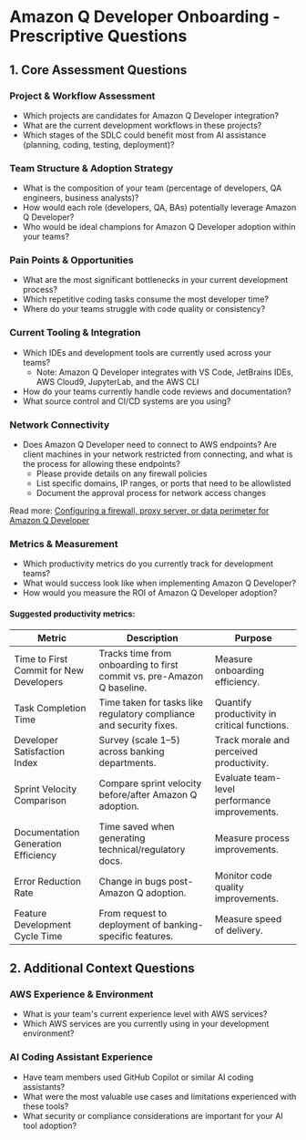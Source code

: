 # Amazon Q Developer Onboarding - Prescriptive Questions 

## 1. Core Assessment Questions 

### Project & Workflow Assessment 
- Which projects are candidates for Amazon Q Developer integration?
- What are the current development workflows in these projects?
- Which stages of the SDLC could benefit most from AI assistance (planning, coding, testing, deployment)?

### Team Structure & Adoption Strategy 
- What is the composition of your team (percentage of developers, QA engineers, business analysts)?
- How would each role (developers, QA, BAs) potentially leverage Amazon Q Developer?
- Who would be ideal champions for Amazon Q Developer adoption within your teams?

### Pain Points & Opportunities 
- What are the most significant bottlenecks in your current development process?
- Which repetitive coding tasks consume the most developer time?
- Where do your teams struggle with code quality or consistency?

### Current Tooling & Integration 
- Which IDEs and development tools are currently used across your teams?
  - Note: Amazon Q Developer integrates with VS Code, JetBrains IDEs, AWS Cloud9, JupyterLab, and the AWS CLI
- How do your teams currently handle code reviews and documentation?
- What source control and CI/CD systems are you using?

### Network Connectivity
- Does Amazon Q Developer need to connect to AWS endpoints? Are client machines in your network restricted from connecting, and what is the process for allowing these endpoints?
  - Please provide details on any firewall policies
  - List specific domains, IP ranges, or ports that need to be allowlisted
  - Document the approval process for network access changes

Read more: [Configuring a firewall, proxy server, or data perimeter for Amazon Q Developer](https://docs.aws.amazon.com/amazonq/latest/qdeveloper-ug/firewall.html)

### Metrics & Measurement 
- Which productivity metrics do you currently track for development teams?
- What would success look like when implementing Amazon Q Developer?
- How would you measure the ROI of Amazon Q Developer adoption?

#### Suggested productivity metrics:

| Metric | Description | Purpose |
|--------|-------------|---------|
| Time to First Commit for New Developers | Tracks time from onboarding to first commit vs. pre-Amazon Q baseline. | Measure onboarding efficiency. |
| Task Completion Time | Time taken for tasks like regulatory compliance and security fixes. | Quantify productivity in critical functions. |
| Developer Satisfaction Index | Survey (scale 1–5) across banking departments. | Track morale and perceived productivity. |
| Sprint Velocity Comparison | Compare sprint velocity before/after Amazon Q adoption. | Evaluate team-level performance improvements. |
| Documentation Generation Efficiency | Time saved when generating technical/regulatory docs. | Measure process improvements. |
| Error Reduction Rate | Change in bugs post-Amazon Q adoption. | Monitor code quality improvements. |
| Feature Development Cycle Time | From request to deployment of banking-specific features. | Measure speed of delivery. |

## 2. Additional Context Questions 

### AWS Experience & Environment 
- What is your team's current experience level with AWS services?
- Which AWS services are you currently using in your development environment?

### AI Coding Assistant Experience 
- Have team members used GitHub Copilot or similar AI coding assistants?
- What were the most valuable use cases and limitations experienced with these tools?
- What security or compliance considerations are important for your AI tool adoption?